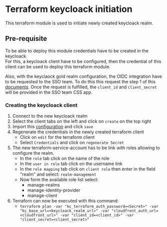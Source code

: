 # Terraform keycloack initiation

This terraform module is used to initiate newly created keycloack realm.

## Pre-requisite

To be able to deploy this module credentials have to be created in the keycloack.  
For this, a keycloack client have to be configured, then the credential of this client can be used to deploy this terraform module.

Also, with the keyclaock gold realm configuration, the OIDC integration have to be requested to the SSO team.
To do this this request the step 1 of this [documents](https://stackoverflow.developer.gov.bc.ca/questions/864/891).
Once the request is fulfilled, the `client_id` and `client_secret` will be provided in the SSO team CSS app.

### Creating the keycloack client

1. Connect to the new keycloack realm
2. Select the client tabs on the left and click on `create` on the top right
3. Import this [configuration](resources/terraform.json) and click `save`
4. Regenerate the credentials in the newly created terraform client
    - Click on `edit` for the terraform client
    - Select `Credentials` and click on `regenerate Secret`
5. The new terraform-service-account has to be link with roles allowing to configure the realm.
    - In the `role` tab click on the name of the role
    - In the `user in role` tab click on the username link
    - In the `role mapping` tab click on `client role` then enter in the field "realm" and select: `realm-management`
    - Now form the available role list select:
        - manage-realms
        - manage-identity-provider
        - manage-client
6. Terraforn can now be executed with this command:
    - `terraform plan -var "kc_terraform_auth_password=<Secret>" -var "kc_base_url=<keycloack_realm_url>" -var "cloudfront_auth_url=<cloudfront_url>" -var "client_id=<client_id>" -var "client_secret=<client_secret>"`
